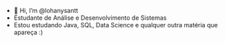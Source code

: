 - 👋 Hi, I’m @lohanysantt
- Estudante de Análise e Desenvolvimento de Sistemas
- Estou estudando Java, SQL, Data Science e qualquer outra matéria que apareça  :) 
